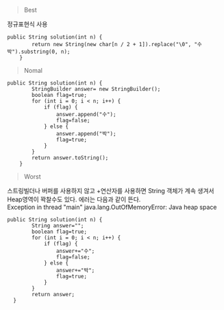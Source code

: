 >Best

정규표현식 사용
```
public String solution(int n) {
        return new String(new char[n / 2 + 1]).replace("\0", "수박").substring(0, n);
    }
```
>Nomal
```
public String solution(int n) {
        StringBuilder answer= new StringBuilder();
        boolean flag=true;
        for (int i = 0; i < n; i++) {
            if (flag) {
                answer.append("수");
                flag=false;
            } else {
                answer.append("박");
                flag=true;
            }
        }
        return answer.toString();
    }
```
>Worst

스트링빌더나 버퍼를 사용하지 않고 +연산자를 사용하면 String 객체가 계속 생겨서 Heap영역이 꽉찰수도 있다.
에러는 다음과 같이 뜬다.  
Exception in thread "main" java.lang.OutOfMemoryError: Java heap space 
```
public String solution(int n) {
        String answer="";
        boolean flag=true;
        for (int i = 0; i < n; i++) {
            if (flag) {
                answer+="수";
                flag=false;
            } else {
                answer+="박";
                flag=true;
            }
        }
        return answer;
  }
```